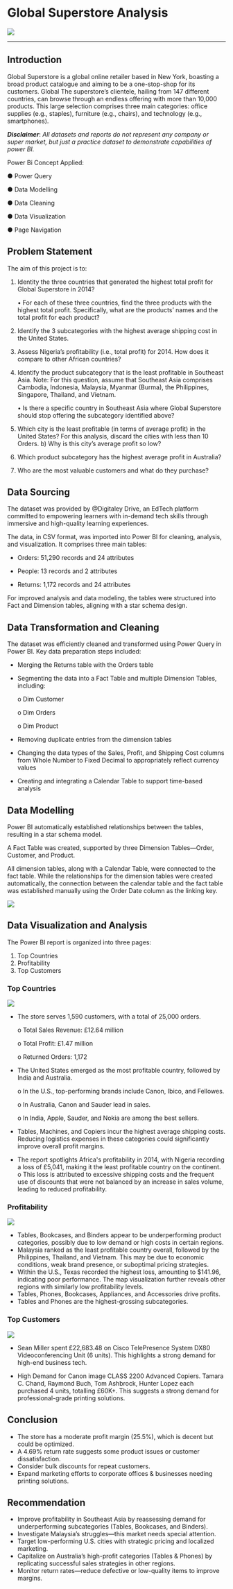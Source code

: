 # Global Superstore Analysis

![](GS_image.png)

---

## Introduction
Global Superstore is a global online retailer based in New York, boasting a broad product catalogue and aiming to be a one-stop-shop for its customers. Global The superstore’s clientele, hailing from 147 different countries, can browse through an endless offering with more than 10,000 products. This large selection comprises three main categories: office supplies (e.g., staples), furniture (e.g., chairs), and technology (e.g., smartphones).

**_Disclaimer_**: _All datasets and reports do not represent any company or super market, but just a practice dataset to demonstrate capabilities of power BI._

Power Bi Concept Applied:

● Power Query 

● Data Modelling 

● Data Cleaning 

● Data Visualization

● Page Navigation


## Problem Statement
The aim of this project is to:
1.	Identity the three countries that generated the highest total profit for Global Superstore in 2014?
   
    •	For each of these three countries, find the three products with the highest total profit. Specifically, what are the products’ names and the total profit for each product?

2.	Identify the 3 subcategories with the highest average shipping cost in the United States.

3.	Assess Nigeria’s profitability (i.e., total profit) for 2014. How does it compare to other African countries?

4.	Identify the product subcategory that is the least profitable in Southeast Asia. Note: For this question, assume that Southeast Asia comprises Cambodia, Indonesia, Malaysia, Myanmar (Burma), the Philippines, Singapore, Thailand, and Vietnam.
   
    •	 Is there a specific country in Southeast Asia where Global Superstore should stop offering the subcategory identified above?

5.	Which city is the least profitable (in terms of average profit) in the United States? For this analysis, discard the cities with less than 10 Orders. b) Why is this city’s average profit so low?

6.	Which product subcategory has the highest average profit in Australia?

7.	Who are the most valuable customers and what do they purchase?

## Data Sourcing
The dataset was provided by @Digitaley Drive, an EdTech platform committed to empowering learners with in-demand tech skills through immersive and high-quality learning experiences.

The data, in CSV format, was imported into Power BI for cleaning, analysis, and visualization. It comprises three main tables:

- Orders: 51,290 records and 24 attributes

- People: 13 records and 2 attributes

- Returns: 1,172 records and 24 attributes

For improved analysis and data modeling, the tables were structured into Fact and Dimension tables, aligning with a star schema design.

## Data Transformation and Cleaning
The dataset was efficiently cleaned and transformed using Power Query in Power BI. Key data preparation steps included:

- Merging the Returns table with the Orders table

- Segmenting the data into a Fact Table and multiple Dimension Tables, including:

    o	Dim Customer

    o	Dim Orders
  
    o	Dim Product
  
- Removing duplicate entries from the dimension tables

- Changing the data types of the Sales, Profit, and Shipping Cost columns from Whole Number to Fixed Decimal to appropriately reflect currency values

- Creating and integrating a Calendar Table to support time-based analysis

## Data Modelling
Power BI automatically established relationships between the tables, resulting in a star schema model. 

A Fact Table was created, supported by three Dimension Tables—Order, Customer, and Product. 

All dimension tables, along with a Calendar Table, were connected to the fact table. While the relationships for the dimension tables were created automatically, the connection between the calendar table and the fact table was established manually using the Order Date column as the linking key.

![](Modelling_GS.png)

## Data Visualization and Analysis
The Power BI report is organized into three pages:
1.	Top Countries
2.	Profitability
3.	Top Customers

### Top Countries
![](GS_1.png)
- The store serves 1,590 customers, with a total of 25,000 orders.
  
  o	Total Sales Revenue: £12.64 million
  
  o	Total Profit: £1.47 million
  
  o	Returned Orders: 1,172
- The United States emerged as the most profitable country, followed by India and Australia.
  
  o	In the U.S., top-performing brands include Canon, Ibico, and Fellowes.
  
  o	In Australia, Canon and Sauder lead in sales.
  
  o	In India, Apple, Sauder, and Nokia are among the best sellers.
  
- Tables, Machines, and Copiers incur the highest average shipping costs. Reducing logistics expenses in these categories could significantly improve overall profit margins.
- The report spotlights Africa's profitability in 2014, with Nigeria recording a loss of £5,041, making it the least profitable country on the continent.
  o	This loss is attributed to excessive shipping costs and the frequent use of discounts that were not balanced by an increase in sales volume, leading to reduced profitability.

### Profitability
  ![](GS_2.png)

- Tables, Bookcases, and Binders appear to be underperforming product categories, possibly due to low demand or high costs in certain regions.
- Malaysia ranked as the least profitable country overall, followed by the Philippines, Thailand, and Vietnam. This may be due to economic conditions, weak brand presence, or suboptimal pricing strategies.
- Within the U.S., Texas recorded the highest loss, amounting to $141.96, indicating poor performance. The map visualization further reveals other regions with similarly low profitability levels.
- Tables, Phones, Bookcases, Appliances, and Accessories drive profits.
- Tables and Phones are the highest-grossing subcategories.

### Top Customers
![](GS_3.png)

- Sean Miller spent £22,683.48 on Cisco TelePresence System DX80 Videoconferencing Unit (6 units). This highlights a strong demand for high-end business tech.

- High Demand for Canon image CLASS 2200 Advanced Copiers. Tamara C. Chand, Raymond Buch, Tom Ashbrock, Hunter Lopez each purchased 4 units, totalling £60K+. This suggests a strong demand for professional-grade printing solutions.


## Conclusion
-	The store has a moderate profit margin (25.5%), which is decent but could be optimized.
-	A 4.69% return rate suggests some product issues or customer dissatisfaction.
-	Consider bulk discounts for repeat customers.
-	Expand marketing efforts to corporate offices & businesses needing printing solutions.

## Recommendation
-	Improve profitability in Southeast Asia by reassessing demand for underperforming subcategories (Tables, Bookcases, and Binders).
-	Investigate Malaysia’s struggles—this market needs special attention.
-	Target low-performing U.S. cities with strategic pricing and localized marketing.
-	Capitalize on Australia’s high-profit categories (Tables & Phones) by replicating successful sales strategies in other regions.
-	Monitor return rates—reduce defective or low-quality items to improve margins.








